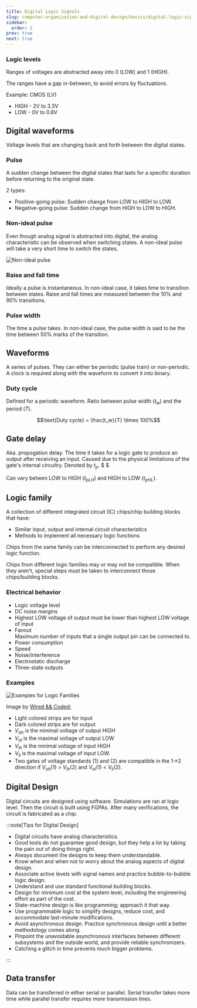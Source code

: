 ```yaml
---
title: Digital Logic Signals
slug: computer-organization-and-digital-design/basics/digital-logic-signals
sidebar:
  order: 2
prev: true
next: true
---
```


### Logic levels

Ranges of voltages are abstracted away into 0 (LOW) and 1 (HIGH).

The ranges have a gap in-between, to avoid errors by fluctuations.

Example: CMOS (LV)

- HIGH - 2V to 3.3V
- LOW - 0V to 0.8V

## Digital waveforms

Voltage levels that are changing back and forth between the digital states.

### Pulse

A sudden change between the digital states that lasts for a specific duration
before returning to the original state.

2 types:

- Positive-going pulse: Sudden change from LOW to HIGH to LOW.
- Negative-going pulse: Sudden change from HIGH to LOW to HIGH.

### Non-ideal pulse

Even though analog signal is abstracted into digital, the analog characteristic
can be observed when switching states. A non-ideal pulse will take a very short
time to switch the states.

![Non-ideal pulse](/images/codd/non-ideal-pulse.jpg)

### Raise and fall time

Ideally a pulse is instantaneous. In non-ideal case, it takes time to transition
between states. Raise and fall times are measured between the 10% and 90%
transitions.

### Pulse width

The time a pulse takes. In non-ideal case, the pulse width is
said to be the time between 50% marks of the transition.

## Waveforms

A series of pulses. They can either be periodic (pulse train) or non-periodic. A
clock is required along with the waveform to convert it into binary.

### Duty cycle

Defined for a periodic waveform. Ratio between pulse width ($t_w$) and the
period ($T$).

```math
\text{Duty cycle} = \frac{t_w}{T} \times 100%
```

## Gate delay

Aka. propogation delay. The time it takes for a logic gate to produce an output
after receiving an input. Caused due to the physical limitations of the gate's
internal circuitry. Denoted by $t_p$. $ $

Can vary betwen LOW to HIGH ($t_{pLH}$) and HIGH to LOW ($t_{pHL}$).

## Logic family

A collection of different integrated circuit (IC) chips/chip building blocks
that have:

- Similar input, output and internal circuit characteristics
- Methods to implement all necessary logic functions

Chips from the same family can be interconnected to perform any desired logic
function.

Chips from different logic families may or may not be compatible. When they
aren't, special steps must be taken to interconnect those chips/building blocks.

### Electrical behavior

- Logic voltage level
- DC noise margins
- Highest LOW voltage of output must be lower than highest LOW voltage of input
- Fanout  
  Maximum number of inputs that a single output pin can be connected to.
- Power consumption
- Speed
- Noise/interference
- Electrostatic discharge
- Three-state outputs

### Examples


<figure style="max-width: 700px; margin: 10px auto;">

![Examples for Logic Families](/images/codd/logic_voltage_stds.jpg)

<figcaption>

Image by
[Wired && Coded;](https://www.jsykora.info/2014/05/logic-voltage-levels/)

</figcaption>
</figure>

- Light colored strips are for input
- Dark colored strips are for output
- $V_\text{oh}$ is the minimal voltage of output HIGH
- $V_\text{ol}$ is the maximal voltage of output LOW
- $V_\text{ih}$ is the minimal voltage of input HIGH
- $V_\text{il}$ is the maximal voltage of input LOW.
- Two gates of voltage standards (1) and (2) are compatible in the 1->2
  direction if $V_\text{oh}$(1) > $V_\text{ih}$(2) and $V_\text{ol}$(1) <
  $V_\text{il}$(2).

## Digital Design

Digital circuits are designed using software. Simulations are ran at logic
level. Then the circuit is built using FGPAs. After many verifications, the
circuit is fabricated as a chip.

:::note[Tips for Digital Design]

- Digital circuits have analog characteristics.
- Good tools do not guarantee good design, but they help a lot by taking the
  pain out of doing things right.
- Always document the designs to keep them understandable.
- Know when and when not to worry about the analog aspects of digital design.
- Associate active levels with signal names and practice bubble-to-bubble logic
  design.
- Understand and use standard functional building blocks.
- Design for minimum cost at the system level, including the engineering effort
  as part of the cost.
- State-machine design is like programming; approach it that way.
- Use programmable logic to simplify designs, reduce cost, and accommodate
  last-minute modifications.
- Avoid asynchronous design. Practice synchronous design until a better
  methodology comes along.
- Pinpoint the unavoidable asynchronous interfaces between different subsystems
  and the outside world, and provide reliable synchronizers.
- Catching a glitch in time prevents much bigger problems.

:::

## Data transfer

Data can be transferred in either serial or parallel. Serial transfer takes more
time while parallel transfer requires more transmission lines.

